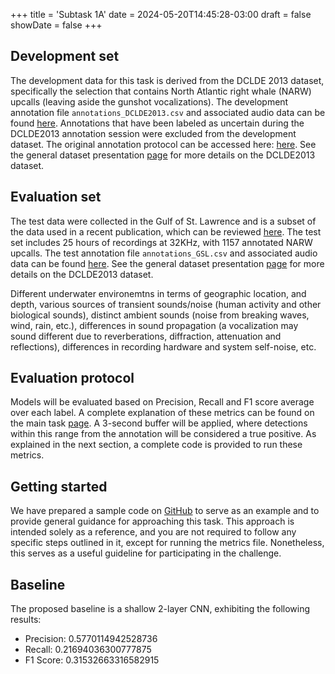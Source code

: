 +++
title = 'Subtask 1A'
date = 2024-05-20T14:45:28-03:00
draft = false
showDate = false
+++


## Development set 

The development data for this task is derived from the DCLDE 2013 dataset, specifically the selection that contains North Atlantic right whale (NARW) upcalls (leaving aside the gunshot vocalizations). The development annotation file `annotations_DCLDE2013.csv` and associated audio data can be found [here](https://drive.google.com/drive/folders/1pN9Og61KJ6Cqtvt0EpGxRZT-4eLI8Ta1). Annotations that have been labeled as uncertain during the DCLDE2013 annotation session were excluded from the development dataset. The original annotation protocol can be accessed here: [here](https://risweb.st-andrews.ac.uk/ws/portalfiles/portal/264470592/WorkshopDataset2013.pdf). See the general dataset presentation [page](https://github.com/PAM-challenge-beta/website/blob/main/content/datasets.md) for more details on the DCLDE2013 dataset.

## Evaluation set 

The test data were collected in the Gulf of St. Lawrence and is a subset of the data used in a recent publication, which can be reviewed [here](https://pubs.aip.org/asa/jasa/article/147/4/2636/1058640/Performance-of-a-deep-neural-network-at-detecting). The test set includes 25 hours of recordings at 32KHz, with 1157 annotated NARW upcalls. The test annotation file `annotations_GSL.csv` and associated audio data can be found [here](https://drive.google.com/drive/folders/12vlL_Lj4L5pVfEeBPBAzcl_GnUHgUOQf).  See the general dataset presentation [page](https://github.com/PAM-challenge-beta/website/blob/main/content/datasets.md) for more details on the DCLDE2013 dataset.

Different underwater environemtns in terms of geographic location, and depth, various sources of transient sounds/noise (human activity and other biological sounds), distinct ambient sounds (noise from breaking waves, wind, rain, etc.), differences in sound propagation (a vocalization may sound different due to reverberations, diffraction, attenuation and reflections), differences in recording hardware and system self-noise, etc.

## Evaluation protocol

Models will be evaluated based on Precision, Recall and F1 score average over each label. A complete explanation of these metrics can be found on the main task [page](https://pam-challenge-beta.github.io/website/tasks/first-task/#evaluation-metrics). A 3-second buffer will be applied, where detections within this range from the annotation will be considered a true positive. As explained in the next section, a complete code is provided to run these metrics.

## Getting started 

We have prepared a sample code on [GitHub](https://github.com/GabrielDubus/MeridianOSmOSE_AutomaticDetectionOfCetaceans_Benchmark/blob/task1/task1/README.md) to serve as an example and to provide general guidance for approaching this task. This approach is intended solely as a reference, and you are not required to follow any specific steps outlined in it, except for running the metrics file. Nonetheless, this serves as a useful guideline for participating in the challenge.

## Baseline 

The proposed baseline is a shallow 2-layer CNN, exhibiting the following results: 

- Precision: 0.5770114942528736
- Recall: 0.21694036300777875
- F1 Score: 0.31532663316582915





